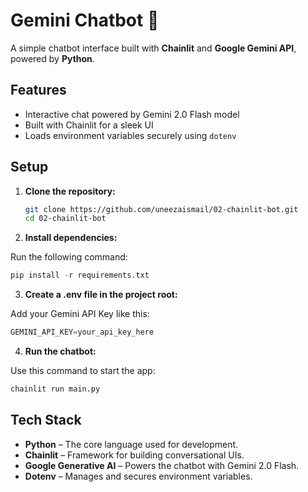 # Gemini Chatbot 🤖

A simple chatbot interface built with **Chainlit** and **Google Gemini API**, powered by **Python**.

##  Features

- Interactive chat powered by Gemini 2.0 Flash model
- Built with Chainlit for a sleek UI
- Loads environment variables securely using `dotenv`

##  Setup

1. **Clone the repository:**
   ```bash
   git clone https://github.com/uneezaismail/02-chainlit-bot.git
   cd 02-chainlit-bot
   ```

2. **Install dependencies:**

Run the following command:

```python
pip install -r requirements.txt
```

3. **Create a .env file in the project root:**

Add your Gemini API Key like this:

```python
GEMINI_API_KEY=your_api_key_here
```

4. **Run the chatbot:**

Use this command to start the app:

```python
chainlit run main.py
```

##  Tech Stack

-  **Python** – The core language used for development.
-  **Chainlit** – Framework for building conversational UIs.
-  **Google Generative AI** – Powers the chatbot with Gemini 2.0 Flash.
-  **Dotenv** – Manages and secures environment variables.
